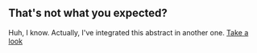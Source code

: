 ## That's not what you expected?

Huh, I know. Actually, I've integrated this abstract in another one. [Take a look](https://github.com/Betra/Course-Abstract/blob/master/Articles/Habr%20%E2%80%94%20ES6%20for%20humans.md)